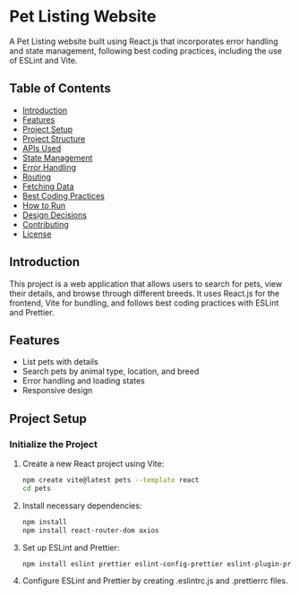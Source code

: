 # Pet Listing Website

A Pet Listing website built using React.js that incorporates error handling and state management, following best coding practices, including the use of ESLint and Vite.

## Table of Contents

- [Introduction](#introduction)
- [Features](#features)
- [Project Setup](#project-setup)
- [Project Structure](#project-structure)
- [APIs Used](#apis-used)
- [State Management](#state-management)
- [Error Handling](#error-handling)
- [Routing](#routing)
- [Fetching Data](#fetching-data)
- [Best Coding Practices](#best-coding-practices)
- [How to Run](#how-to-run)
- [Design Decisions](#design-decisions)
- [Contributing](#contributing)
- [License](#license)

## Introduction

This project is a web application that allows users to search for pets, view their details, and browse through different breeds. It uses React.js for the frontend, Vite for bundling, and follows best coding practices with ESLint and Prettier.

## Features

- List pets with details
- Search pets by animal type, location, and breed
- Error handling and loading states
- Responsive design

## Project Setup

### Initialize the Project

1. Create a new React project using Vite:
   ```bash
   npm create vite@latest pets --template react
   cd pets
2. Install necessary dependencies:
   ```bash
   npm install
   npm install react-router-dom axios
3. Set up ESLint and Prettier:
   ```bash
   npm install eslint prettier eslint-config-prettier eslint-plugin-prettier --save-dev
4. Configure ESLint and Prettier by creating .eslintrc.js and .prettierrc files.
   
